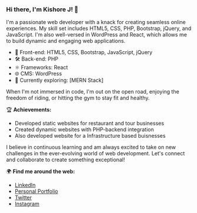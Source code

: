 ### Hi there, I'm Kishore J! 👋

I'm a passionate web developer with a knack for creating seamless online experiences. My skill set includes HTML5, CSS, PHP, Bootstrap, jQuery, and JavaScript. I'm also well-versed in WordPress and React, which allows me to build dynamic and engaging web applications.

- 💼 Front-end: HTML5, CSS, Bootstrap, JavaScript, jQuery
- 🛠️ Back-end: PHP
- ⚛️ Frameworks: React
- 🌐 CMS: WordPress
- 🚀 Currently exploring: [MERN Stack]

When I'm not immersed in code, I'm out on the open road, enjoying the freedom of riding, or hitting the gym to stay fit and healthy.

🏆 **Achievements:**
- Developed static websites for restaurant and tour businesses
- Created dynamic websites with PHP-backend integration
- Also developed website for a Infrastructure based buisnesses

I believe in continuous learning and am always excited to take on new challenges in the ever-evolving world of web development. Let's connect and collaborate to create something exceptional!

🌍 **Find me around the web:**
- [LinkedIn](https://www.linkedin.com/in/yourprofile)
- [Personal Portfolio](https://www.yourportfolio.com)
- [Twitter](https://twitter.com/yourhandle)
- [Instagram](https://www.instagram.com/yourhandle)

